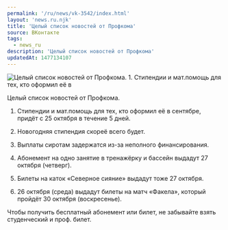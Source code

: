 ```yaml
---
permalink: '/ru/news/vk-3542/index.html'
layout: 'news.ru.njk'
title: 'Целый список новостей от Профкома'
source: ВКонтакте
tags:
  - news_ru
description: 'Целый список новостей от Профкома'
updatedAt: 1477134107
---
```

![Целый список новостей от Профкома. 1. Стипендии и мат.помощь для тех, кто оформил её в](https://sun9-39.userapi.com/impf/c636829/v636829484/34782/lwSUtGi8WZs.jpg?size=1280x720&quality=96&sign=706bb641fe34fda08b5123481363f6a2&c_uniq_tag=0_7YMFzKX0MgvGAX94A3-y97ZPPQg3t39x7vV6MV7Vc&type=album)

Целый список новостей от Профкома.

1. Стипендии и мат.помощь для тех, кто оформил её в сентябре, придёт с 25 октября в течение 5 дней.

2. Новогодняя стипендия скореё всего будет.

3. Выплаты сиротам задержатся из-за неполного финансирования.

4. Абонемент на одно занятие в тренажёрку и бассейн выдадут 27 октября (четверг).

5. Билеты на каток «Северное сияние» выдадут тоже 27 октября.

6. 26 октября (среда) выдадут билеты на матч «Факела», который пройдёт 30 октября (воскресенье).

Чтобы получить бесплатный абонемент или билет, не забывайте взять студенческий и проф. билет.

